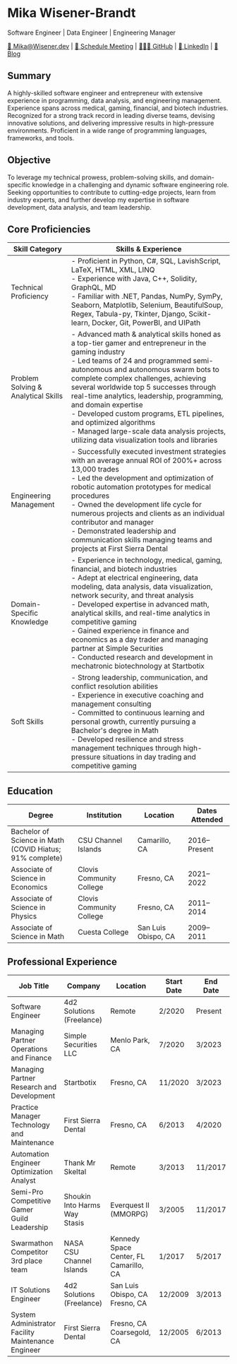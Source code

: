 # Mika Wisener-Brandt
Software Engineer | Data Engineer | Engineering Manager

[📧 Mika@Wisener.dev](mailto:Mika@Wisener.dev) | [📅 Schedule Meeting](https://calendly.com/mikasoft/schedule-interview) | [👩🏽‍💻 GitHub](https://github.com/Trakanom) | [🤝 LinkedIn](https://www.linkedin.com/in/MikaWB) | [📝 Blog](https://mikasoft.xyz)

## Summary
A highly-skilled software engineer and entrepreneur with extensive experience in programming, data analysis, and engineering management. Experience spans across medical, gaming, financial, and biotech industries. Recognized for a strong track record in leading diverse teams, devising innovative solutions, and delivering impressive results in high-pressure environments. Proficient in a wide range of programming languages, frameworks, and tools.


## Objective
To leverage my technical prowess, problem-solving skills, and domain-specific knowledge in a challenging and dynamic software engineering role. Seeking opportunities to contribute to cutting-edge projects, learn from industry experts, and further develop my expertise in software development, data analysis, and team leadership.


## Core Proficiencies
| Skill Category                   | Skills & Experience                                                                                                                                                                                                                                                                                                                                                                                                                                                                                                                                                                           |
|----------------------------------|-------------------------------------------------------------------------------------------------------------------------------------------------------------------------------------------------------------------------------------------------------------------------------------------------------------------------------------------------------------------------------------------------------------------------------------------------------------------------------------------------------------------------------------------------------------------------------------------------------------------------------------------------------|
| Technical Proficiency            | - Proficient in Python, C#, SQL, LavishScript, LaTeX, HTML, XML, LINQ<br>- Experience with Java, C++, Solidity, GraphQL, MD<br>- Familiar with .NET, Pandas, NumPy, SymPy, Seaborn, Matplotlib, Selenium, BeautifulSoup, Regex, Tabula-py, Tkinter, Django, Scikit-learn, Docker, Git, PowerBI, and UIPath                                                                                                                                                                                                                                                                                                                                                     |
| Problem Solving & Analytical Skills | - Advanced math & analytical skills honed as a top-tier gamer and entrepreneur in the gaming industry<br>- Led teams of 24 and programmed semi-autonomous and autonomous swarm bots to complete complex challenges, achieving several worldwide top 5 successes through real-time analytics, leadership, programming, and domain expertise<br>- Developed custom programs, ETL pipelines, and optimized algorithms<br>- Managed large-scale data analysis projects, utilizing data visualization tools and libraries                                                                                                      |
| Engineering Management           | - Successfully executed investment strategies with an average annual ROI of 200%+ across 13,000 trades<br>- Led the development and optimization of robotic automation prototypes for medical procedures<br>- Owned the development life cycle for numerous projects and clients as an individual contributor and manager<br>- Demonstrated leadership and communication skills managing teams and projects at First Sierra Dental                                                                           |
| Domain-Specific Knowledge        | - Experience in technology, medical, gaming, financial, and biotech industries<br>- Adept at electrical engineering, data modeling, data analysis, data visualization, network security, and threat analysis<br>- Developed expertise in advanced math, analytical skills, and real-time analytics in competitive gaming<br>- Gained experience in finance and economics as a day trader and managing partner at Simple Securities<br>- Conducted research and development in mechatronic biotechnology at Startbotix                                                                 |
| Soft Skills                       | - Strong leadership, communication, and conflict resolution abilities<br>- Experience in executive coaching and management consulting<br>- Committed to continuous learning and personal growth, currently pursuing a Bachelor's degree in Math<br>- Developed resilience and stress management techniques through high-pressure situations in day trading and competitive gaming |


## Education
| Degree | Institution | Location | Dates Attended |
|--------|-------------|----------|----------------|
| Bachelor of Science in Math<br />(COVID Hiatus; 91\% complete) | CSU Channel Islands | Camarillo, CA | 2016–Present |
| Associate of Science in Economics | Clovis Community College | Fresno, CA | 2021–2022 |
| Associate of Science in Physics | Clovis Community College | Fresno, CA | 2011–2014 |
| Associate of Science in Math | Cuesta College | San Luis Obispo, CA | 2009–2011 |





## Professional Experience
| Job Title                          | Company                                      | Location          | Start Date | End Date    |
|--------------------------------------------|----------------------------------------------|----------------------------|------------|-------------|
| Software Engineer                  | 4d2 Solutions (Freelance)                    | Remote            | 2/2020     | Present     |
| Managing Partner<br />Operations and Finance | Simple Securities LLC                  | Menlo Park, CA    | 7/2020     | 3/2023     |
| Managing Partner<br />Research and Development | Startbotix                            | Fresno, CA        | 11/2020    | 3/2023      |
| Practice Manager<br />Technology and Maintenance | First Sierra Dental                | Fresno, CA | 6/2013 | 4/2020     |
| Automation Engineer<br />Optimization Analyst | Thank Mr Skeltal           | Remote            | 3/2013     | 11/2017      |
| Semi-Pro Competitive Gamer<br />Guild Leadership | Shoukin<br />Into Harms Way<br />Stasis | Everquest II (MMORPG)            | 3/2005     | 11/2017      |
| Swarmathon Competitor<br />3rd place team | NASA <br /> CSU Channel Islands | Kennedy Space Center, FL<br/>Camarillo, CA| 1/2017     | 5/2017     |
| IT Solutions Engineer              | 4d2 Solutions (Freelance)                    | San Luis Obispo, CA<br />Fresno, CA| 12/2009    | 3/2013       |
| System Administrator<br />Facility Maintenance Engineer | First Sierra Dental                          | Fresno, CA<br />Coarsegold, CA | 12/2005 | 6/2013      |


